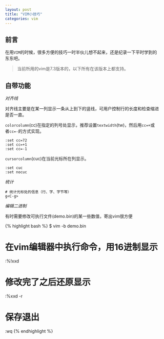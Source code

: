 ```yaml
---
layout: post
title: "VIM小技巧"
categories: vim
---
```


## 前言

在用`VIM`的时候，很多方便的技巧一时半伙儿想不起来，还是纪录一下平时学到的东东吧。

> 当前所用的vim是7.3版本的，以下所有在该版本上都支持。

## 自带功能

*对齐线*

对齐线主要是在某一列显示一条从上到下的竖线，可用户控制行的长度和检查缩进是否一直。

`colorcolumn`(cc)在指定的列号处显示，推荐设置`textwidth`(tw)，然后用`cc=+`或者`cc=-`的方式实现。

``` vim
:set cc=72
:set cc=+1
:set cc=-1
```

`cursorcolumn`(cuc)在当前光标所在列显示。

``` vim
:set cuc
:set nocuc
```

*统计*

``` vim 
# 统计光标处的信息（行、字、字节等）
g<C-g>
```

*编辑二进制*

有时需要修改可执行文件(demo.bin)的某一些数值，寄出vim很方便

{% highlight bash %}
$ vim -b demo.bin
# 在vim编辑器中执行命令，用16进制显示
:%!xxd
# 修改完了之后还原显示
:%xxd -r
# 保存退出
:wq
{% endhighlight %}

